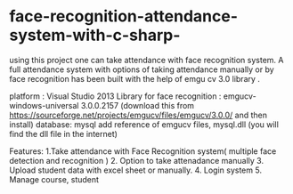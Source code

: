 # face-recognition-attendance-system-with-c-sharp-
using this project one can take attendance with face recognition system. A full attendance system with options of taking attendance manually or by face recognition has been built with the help of emgu cv 3.0 library . 

platform : Visual Studio 2013
Library for face recognition : emgucv-windows-universal 3.0.0.2157 (download  this from https://sourceforge.net/projects/emgucv/files/emgucv/3.0.0/  and then install) 
database: mysql 
add reference of emgucv files, mysql.dll (you will find the dll file in the internet) 

Features:
1.Take attendance with Face Recognition system( multiple face detection and recognition )
2. Option to take attenadance manually
3. Upload student data with excel sheet or manually.
4. Login system
5. Manage course, student


